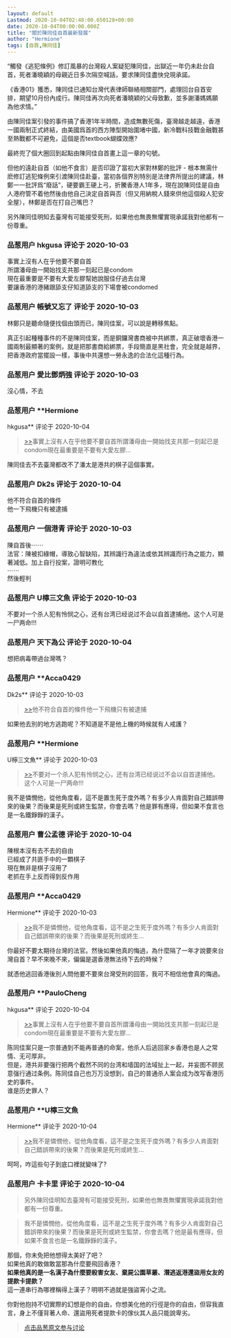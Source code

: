 ```yaml
---
layout: default
Lastmod: 2020-10-04T02:48:00.650128+00:00
date: 2020-10-04T00:00:00.000Z
title: "關於陳同佳自首最新發展"
author: "Hermione"
tags: [自首,陳同佳]
---
```


“觸發《逃犯條例》修訂風暴的台灣殺人案疑犯陳同佳，出獄近一年仍未赴台自首，死者潘曉穎的母親近日多次隔空喊話，要求陳同佳盡快兌現承諾。  
  
《香港01》獲悉，陳同佳已通知台灣代表律師聯絡相關部門，處理回台自首安排，期望10月份內成行。陳同佳再次向死者潘曉穎的父母致歉，並多謝潘媽媽願為他求情。”  
  
  
由陳同佳案引發的事件搞了香港1年半時間，造成無數死傷，臺灣越走越遠，香港一國兩制正式終結，由美國爲首的西方陣型開始圍堵中國，新冷戰科技戰金融戰甚至熱戰都不可避免，這個是否textbook蝴蝶效應?  
  
最終兜了個大圈回到起點由陳同佳自首畫上這一章的句號。  
  
但他的遠赴自首（如他不食言）是否印證了當初大家對林鄭的批評 - 根本無需什麽修訂逃犯條例來引渡陳同佳赴臺，當初各個界別特別是法律界所提出的建議，林鄭一一批評爲“廢話”，硬要霸王硬上弓，折騰香港人1年多，現在說陳同佳是自由人港府管不着他然後由他自己決定自首與否（但又用納稅人錢來供他這個殺人犯安全屋），林鄭是否在打自己嘴巴？  
  
另外陳同佳明知去臺灣有可能接受死刑，如果他也無畏無懼實現承諾我對他都有一份尊重。

            
### 品葱用户 **hkgusa** 评论于 2020-10-03
        
事實上沒有人在乎他要不要自首  
所謂潘母由一開始找支共那一刻起已是condom  
現在最重要是不要有大愛左膠幫她說服佳仔過去台灣  
要讓香港的港豬跟舔支仔知道舔支的下場會被condomed
        


            
### 品葱用户 **帳號又忘了** 评论于 2020-10-03
        
林鄭只是聽命隨便找個由頭而已，陳同佳案，可以說是轉移焦點。  
  
真正引起種種事件的不是陳同佳案，而是銅鑼灣書商被中共綁票，真正破壞香港一國兩制最顯著的案例，就是把那書商給綁票，手段簡直是黑社會，完全就是越界，把香港政府當擺設一樣，事後中共還想一勞永逸的合法化這種行為。
        


            
### 品葱用户 **愛比鄧炳強** 评论于 2020-10-03
        
沒心情，不去
        


            
### 品葱用户 **Hermione 
hkgusa** 评论于 2020-10-04
        
> [\>>]( "/article/item_id-509100#")事實上沒有人在乎他要不要自首所謂潘母由一開始找支共那一刻起已是condom現在最重要是不要有大愛左膠...

  
  
陳同佳去不去臺灣都改不了潘太是港共的棋子這個事實。
        


            
### 品葱用户 **Dk2s** 评论于 2020-10-04
        
他不符合自首的條件  
他一下飛機只有被逮捕
        


            
### 品葱用户 **一個港青** 评论于 2020-10-03
        
陳自首後⋯⋯  
法官：陳被扣綠帽，導致心智缺陷，其辨識行為違法或依其辨識而行為之能力，顯著減低。加上自行投案，證明可教化  
⋯⋯  
然後輕判
        


            
### 品葱用户 **U檸三文魚** 评论于 2020-10-03
        
不要对一个杀人犯有怜悯之心，还有台湾已经说过不会以自首逮捕他。这个人可是一尸两命!!!
        


            
### 品葱用户 **天下為公** 评论于 2020-10-04
        
想把病毒帶過台灣嗎？
        


            
### 品葱用户 **Acca0429 
Dk2s** 评论于 2020-10-03
        
> [\>>]( "/article/item_id-509154#")他不符合自首的條件他一下飛機只有被逮捕 

  
  
如果他去別的地方逃跑呢？不知道是不是他上機的時候就有人戒護？
        


            
### 品葱用户 **Hermione 
U檸三文魚** 评论于 2020-10-03
        
> [\>>]( "/article/item_id-509212#")不要对一个杀人犯有怜悯之心，还有台湾已经说过不会以自首逮捕他。这个人可是一尸两命!!!

  
  
我不是憐憫他，從他角度看，這不是置生死于度外嗎？有多少人肯面對自己錯誤帶來的後果？而後果是死刑或終生監禁，你會去嗎？他是罪有應得，但如果不食言也是一名鐵錚錚的漢子。
        


            
### 品葱用户 **曹公孟德** 评论于 2020-10-04
        
陳根本沒有去不去的自由  
已經成了共匪手中的一顆棋子  
現在無非是棋子沒用了  
老抓在手上反而得到反作用
        


            
### 品葱用户 **Acca0429 
Hermione** 评论于 2020-10-03
        
> [\>>]( "/article/item_id-509425#")我不是憐憫他，從他角度看，這不是之生死于度外嗎？有多少人肯面對自己錯誤帶來的後果？而後果是死刑或終生...

  
  
  
你最好不要太期待台灣的法官。然後如果他真的悔過，為什麼隔了一年才說要來台灣自首？早不來晚不來，偏偏是選香港無法待下去的時候？  
  
就憑他逃回香港後別人問他要不要來台灣受刑的回答，我可不相信他會真的悔過。
        


            
### 品葱用户 **PauloCheng 
hkgusa** 评论于 2020-10-04
        
> [\>>]( "/article/item_id-509100#")事實上沒有人在乎他要不要自首所謂潘母由一開始找支共那一刻起已是condom現在最重要是不要有大愛左膠...

  
陈同佳案只是一宗普通到不能再普通的命案，他杀人后逃回家乡香港也是人之常情、无可厚非。  
但是，港共非要强行把两个截然不同的台湾和墙国的法域扯上一起，并妄图不顾民意强行通过条例。陈同佳自己也万万没想到，自己的普通杀人案会成为改写香港历史的事件。  
谁是历史罪人？
        


            
### 品葱用户 **U檸三文魚 
Hermione** 评论于 2020-10-04
        
> [\>>]( "/article/item_id-509425#")我不是憐憫他，從他角度看，這不是之生死于度外嗎？有多少人肯面對自己錯誤帶來的後果？而後果是死刑或終生...

  
  
呵呵，咋這些句子到底口裡就變味了?
        


            
### 品葱用户 **卡卡里** 评论于 2020-10-04
        
> 另外陳同佳明知去臺灣有可能接受死刑，如果他也無畏無懼實現承諾我對他都有一份尊重。

  
  

> 我不是憐憫他，從他角度看，這不是之生死于度外嗎？有多少人肯面對自己錯誤帶來的後果？而後果是死刑或終生監禁，你會去嗎？他是最有應得，但如果不食言也是一名鐵錚錚的漢子。

  
  
  
那個，你未免把他想得太美好了吧？  
如果他真的敢做敢當那為什麼要飛回香港？  
**如果他真的是一名漢子為什麼要殺害女友、棄屍公園草叢、潛逃返港還盜用女友的提款卡提款？**  
這一連串行為哪裡稱得上漢子？明明不過就是強盜宵小之流。  
  
你對他抱持不切實際的幻想是你的自由，你想美化他的行徑是你的自由，但容我直言，身上不僅背著人命、還盜用死者提款卡的傢伙其人品只能說卑劣。
        






> [点击品葱原文参与讨论](https://pincong.rocks/article/24694)

